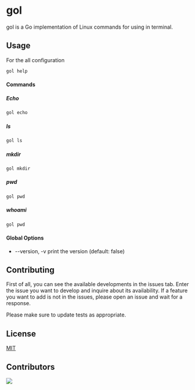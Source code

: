 # gol

gol is a Go implementation of Linux commands for using in terminal.

## Usage

For the all configuration
```bash
gol help
```
#### Commands
##### Echo
```bash
gol echo
```

##### ls
```bash
gol ls
```

##### mkdir
```bash
gol mkdir
```

##### pwd
```bash
gol pwd
```

##### whoami
```bash
gol pwd
```

#### Global Options
- --version, -v print the version (default: false)

## Contributing
First of all, you can see the available developments in the issues tab. Enter the issue you want to develop and inquire about its availability. If a feature you want to add is not in the issues, please open an issue and wait for a response.

Please make sure to update tests as appropriate.

## License
[MIT](https://choosealicense.com/licenses/mit/)

## Contributors
<a href = "https://github.com/Tanu-N-Prabhu/Python/graphs/contributors">
  <img src = "https://contrib.rocks/image?repo=yakuter/gol"/>
</a>
